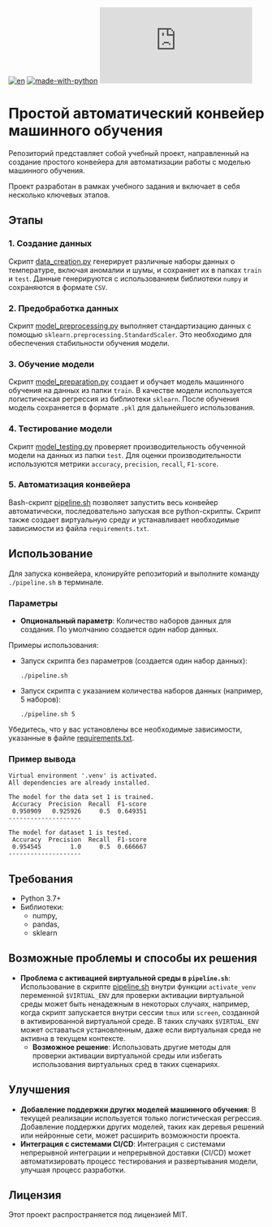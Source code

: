 [![en](https://img.shields.io/badge/lang-en-blue.svg)](/README.md)
[![made-with-python](https://img.shields.io/badge/Made%20with-Python-1f425f.svg)](https://www.python.org/)
[![GitHub license](https://badgen.net/github/license/Naereen/Strapdown.js)](https://github.com/Naereen/StrapDown.js/blob/master/LICENSE)

# Простой автоматический конвейер машинного обучения

Репозиторий представляет собой учебный проект, направленный на создание простого конвейера для автоматизации работы с моделью машинного обучения.

Проект разработан в рамках учебного задания и включает в себя несколько ключевых этапов.

## Этапы

### 1. Создание данных

Скрипт [data_creation.py](python_scripts/data_creation.py) генерирует различные наборы данных о температуре, включая аномалии и шумы, и сохраняет их в папках `train` и `test`. Данные генерируются с использованием библиотеки `numpy` и сохраняются в формате `CSV`.

### 2. Предобработка данных

Скрипт [model_preprocessing.py](python_scripts/model_preprocessing.py) выполняет стандартизацию данных с помощью `sklearn.preprocessing.StandardScaler`. Это необходимо для обеспечения стабильности обучения модели.

### 3. Обучение модели

Скрипт [model_preparation.py](python_scripts/model_preparation.py) создает и обучает модель машинного обучения на данных из папки `train`. В качестве модели используется логистическая регрессия из библиотеки `sklearn`. После обучения модель сохраняется в формате `.pkl` для дальнейшего использования.

### 4. Тестирование модели

Скрипт [model_testing.py](python_scripts/model_testing.py) проверяет производительность обученной модели на данных из папки `test`. Для оценки производительности используются метрики `accuracy`, `precision`, `recall`, `F1-score`.

### 5. Автоматизация конвейера

Bash-скрипт [pipeline.sh](./pipeline.sh) позволяет запустить весь конвейер автоматически, последовательно запуская все python-скрипты. Скрипт также создает виртуальную среду и устанавливает необходимые зависимости из файла `requirements.txt`.

## Использование

Для запуска конвейера, клонируйте репозиторий и выполните команду `./pipeline.sh` в терминале.

### Параметры

- **Опциональный параметр**: Количество наборов данных для создания. По умолчанию создается один набор данных.

Примеры использования:

- Запуск скрипта без параметров (создается один набор данных):
    ```shell
    ./pipeline.sh
    ```
- Запуск скрипта с указанием количества наборов данных (например, 5 наборов):
    ```shell
    ./pipeline.sh 5
    ```

Убедитесь, что у вас установлены все необходимые зависимости, указанные в файле [requirements.txt](./requirements.txt).

### Пример вывода
```
Virtual environment '.venv' is activated.
All dependencies are already installed.

The model for the data set 1 is trained.
 Accuracy  Precision  Recall  F1-score
 0.950909   0.925926     0.5  0.649351
--------------------

The model for dataset 1 is tested.
 Accuracy  Precision  Recall  F1-score
 0.954545        1.0     0.5  0.666667
--------------------
```

## Требования

- Python 3.7+
- Библиотеки:
    - numpy,
    - pandas,
    - sklearn

## Возможные проблемы и способы их решения

- **Проблема с активацией виртуальной среды в `pipeline.sh`**: Использование в скрипте [pipeline.sh](./pipeline.sh) внутри функции `activate_venv` переменной `$VIRTUAL_ENV` для проверки активации виртуальной среды может быть ненадежным в некоторых случаях, например, когда скрипт запускается внутри сессии `tmux` или `screen`, созданной в активированной виртуальной среде. В таких случаях `$VIRTUAL_ENV` может оставаться установленным, даже если виртуальная среда не активна в текущем контексте.
    - **Возможное решение**: Использовать другие методы для проверки активации виртуальной среды или избегать использования виртуальных сред в таких сценариях.

## Улучшения

- **Добавление поддержки других моделей машинного обучения**: В текущей реализации используется только логистическая регрессия. Добавление поддержки других моделей, таких как деревья решений или нейронные сети, может расширить возможности проекта.
- **Интеграция с системами CI/CD**: Интеграция с системами непрерывной интеграции и непрерывной доставки (CI/CD) может автоматизировать процесс тестирования и развертывания модели, улучшая процесс разработки.

## Лицензия

Этот проект распространяется под лицензией MIT.